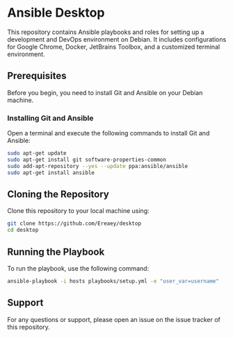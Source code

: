 # Ansible Desktop

This repository contains Ansible playbooks and roles for setting up a development and DevOps environment on Debian. It includes configurations for Google Chrome, Docker, JetBrains Toolbox, and a customized terminal environment.

## Prerequisites

Before you begin, you need to install Git and Ansible on your Debian machine.

### Installing Git and Ansible

Open a terminal and execute the following commands to install Git and Ansible:

```bash
sudo apt-get update
sudo apt-get install git software-properties-common
sudo add-apt-repository --yes --update ppa:ansible/ansible
sudo apt-get install ansible
```

## Cloning the Repository

Clone this repository to your local machine using:

```bash
git clone https://github.com/Ereaey/desktop
cd desktop
```

## Running the Playbook

To run the playbook, use the following command:

```bash
ansible-playbook -i hosts playbooks/setup.yml -e "user_var=username"
```

## Support

For any questions or support, please open an issue on the issue tracker of this repository.